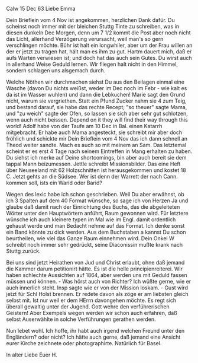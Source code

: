  Calw 15 Dec 63
Liebe Emma

Dein Brieflein vom 4 Nov ist angekommen, herzlichen Dank dafür. Du scheinst noch immer mit der bleichen Stuttg Tinte zu schreiben, was in diesen dunkeln Dec Morgen, denn um 7 1/2 kommt die Post aber noch nicht das Licht, allerhand Verzögerung verursacht, weil man's so gern verschlingen möchte. Bühr ist halt ein longwhiler, aber um der Frau willen an der er jetzt zu tragen hat, hält man es ihm zu gut. Hartm dauert mich, daß er aufs Warten verwiesen ist; und doch hat das auch sein Gutes. Du wirst auch in allerhand Weise Geduld lernen. Wir fliegen halt nicht in den Himmel, sondern schlagen uns alsgemach durch.

Welche Nöthen wir durchmachen siehst Du aus den Beilagen einmal eine Wasche (davon Du nichts weißst, weder im Dec noch im Febr - wie kalt es da ist im Wasser wuhlen) und dann die Lebkuchen! Marie sagt den Grund nicht, warum sie vergriethen. Statt ein Pfund Zucker nahm sie 4 zum Teig, und bestand darauf, sie habe das rechte Recept; "so theuer" sagte Mama, und "zu weich" sagte der Ofen, so lassen sie sich aber sehr gut schlotzen, wenn auch nicht beissen. Depend on it they will find their way through this world! 
Adolf habe von der Taufe am 10 Dec in Bal. einen Katarrh mitgebracht. Er habe auch Mama angesteckt, sie schreibt mir aber doch fröhlich und schickte mir Dein Brieflein vom 4 Nov das ich dann schnell an Theod weiter sandte. Mach es auch so mit meinem an Sam. Das letztemal scheint er es erst 4 Tage nach seinem Eintreffen in Mang erhalten zu haben. Du siehst ich merke auf Deine shortcomings, bin aber auch bereit sie dem tappal Mann beizumessen. 
Jettle schreibt Missionsbilder. Das eine Heft über Neuseeland mit 62 Holzschnitten ist herausgekommen und kostet 18 C. Jetzt gehts an die Südsee. 
Wer ist denn der Warrett der nach Cann. kommen soll, ists ein Warid oder Barid?

Wegen des lexic habe ich schon geschrieben. Weil Du aber erwähnst, ob ich 3 Spalten auf dem 40 Format wünsche, so sage ich von Herzen Ja und glaube daß damit nach der Einrichtung des Buchs, das die abgeleiteten Wörter unter den Hauptwörtern anführt, Raum gewonnen wird. Für letztere wünsche ich auch kleinere typen im Mal wie im Engl. damit ordentlich gehaust werde und man Bedacht nehme auf das Format. Ich denke sonst ein Band könnte zu dick werden. Aus dem Buchstaben a kannst Du schon beurtheilen, wie viel das Ganze Raum einnehmen wird. Dein Onkel W schreibt noch immer sehr gedrückt, seine Diaconissin mußte krank nach Stuttg zurück.

Bei uns sind jetzt Heirathen von Jud und Christ erlaubt, ohne daß jemand die Kammer darum petitionirt hätte. Es ist die helle principienreiterei. 
Wir haben schlechte Aussichten auf 1864, aber werden uns mit Geduld fassen müssen und können. - Was hörst auch von Richter? Ich wüßte gerne, wie er auch innerlich steht. Insp sagte wie er von der Mission loskam. - Gust wird jetzt für Schl Holst brennen. Er redete davon als zöge er am liebsten gleich selbst mit. Ist nur weil er dem HErrn davongehen möchte. Es regt sich überall gewaltig unter der Jugend. Gott wehre den verführerischen Geistern! Aber Exempels wegen werden wir schon auch erfahren, daß selbst Auserwählte in solche Verführungen gerathen werden.

Nun lebet wohl. Ich hoffe, ihr habt auch irgend welchen Freund unter den Engländern? oder nicht? Ich hätte auch gerne, daß jemand eine Ansicht eurer Kirche zeichnete oder photographirte. Natürlich für Basel.

 In alter Liebe Euer H.

